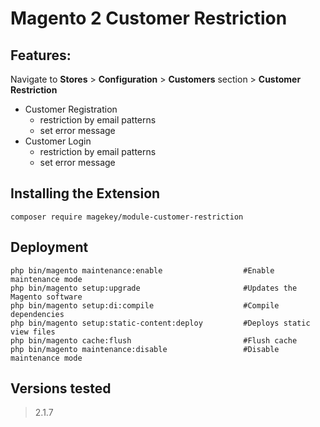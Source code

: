 # Magento 2 Customer Restriction

## Features:

Navigate to **Stores** > **Configuration** > **Customers** section > **Customer Restriction**

- Customer Registration
  * restriction by email patterns
  * set error message
- Customer Login
  * restriction by email patterns
  * set error message

## Installing the Extension
    
    composer require magekey/module-customer-restriction

## Deployment

    php bin/magento maintenance:enable                  #Enable maintenance mode
    php bin/magento setup:upgrade                       #Updates the Magento software
    php bin/magento setup:di:compile                    #Compile dependencies
    php bin/magento setup:static-content:deploy         #Deploys static view files
    php bin/magento cache:flush                         #Flush cache
    php bin/magento maintenance:disable                 #Disable maintenance mode

## Versions tested
> 2.1.7
